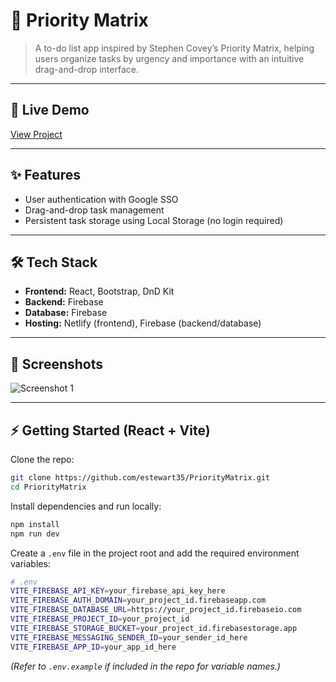 # 📌 Priority Matrix

> A to-do list app inspired by Stephen Covey’s Priority Matrix, helping users organize tasks by urgency and importance with an intuitive drag-and-drop interface. 

---

## 🚀 Live Demo  
[View Project](https://priority-matrix.netlify.app/)

---

## ✨ Features  
- User authentication with Google SSO
- Drag-and-drop task management 
- Persistent task storage using Local Storage (no login required)

---

## 🛠️ Tech Stack  
- **Frontend:** React, Bootstrap, DnD Kit
- **Backend:** Firebase
- **Database:** Firebase 
- **Hosting:** Netlify (frontend), Firebase (backend/database)  

---

## 📸 Screenshots  
![Screenshot 1](https://ethanstewart.dev/mockups/prioritymatrix_mockup_dark.svg) 

---

## ⚡ Getting Started (React + Vite)

Clone the repo:  
```bash
git clone https://github.com/estewart35/PriorityMatrix.git
cd PriorityMatrix
```

Install dependencies and run locally:
```bash
npm install
npm run dev
```

Create a `.env` file in the project root and add the required environment variables:
```bash
# .env
VITE_FIREBASE_API_KEY=your_firebase_api_key_here
VITE_FIREBASE_AUTH_DOMAIN=your_project_id.firebaseapp.com
VITE_FIREBASE_DATABASE_URL=https://your_project_id.firebaseio.com
VITE_FIREBASE_PROJECT_ID=your_project_id
VITE_FIREBASE_STORAGE_BUCKET=your_project_id.firebasestorage.app
VITE_FIREBASE_MESSAGING_SENDER_ID=your_sender_id_here
VITE_FIREBASE_APP_ID=your_app_id_here
```
*(Refer to `.env.example` if included in the repo for variable names.)*
